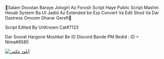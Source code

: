 👋Salam Doostan Baraye Jologiri Az Forosh Script Haye Public Script Mashin Hesab System Ba UI Jadid Az Extended be Ess Convert Va Edit Shod Va Dar Dastress Omoom Gharar Gereft👀

Script Edited By UnKnown Cat#7123

Dar Soorat Hargone Moshkel Be ID Discord Bande PM Bedid : ID = Nima#8585


<a href="https://media.discordapp.net/attachments/894134791270703104/918809374091251742/Screenshot_1764.png" target="_blank"><img src="https://media.discordapp.net/attachments/894134791270703104/918809374091251742/Screenshot_1764.png" border="0" alt="آپلود عکس" /></a>
